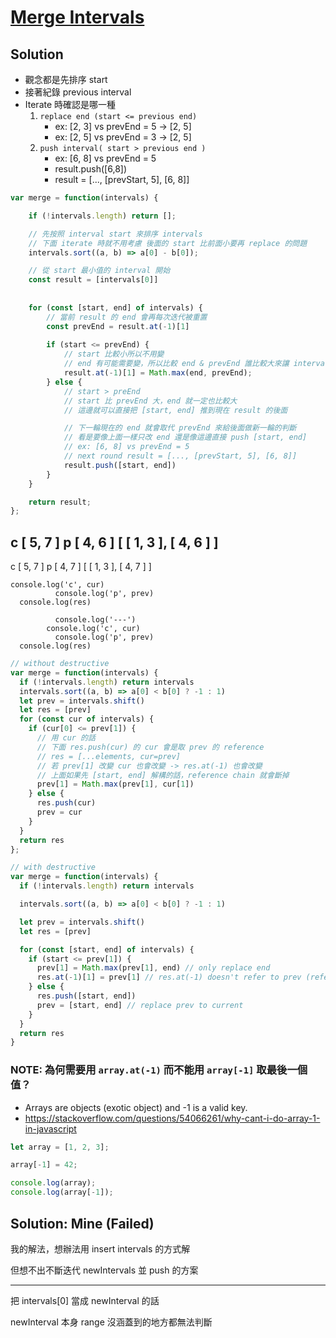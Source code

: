 # [Merge Intervals](https://leetcode.com/problems/merge-intervals/)

## Solution
- 觀念都是先排序 start
- 接著紀錄 previous interval
- Iterate 時確認是哪一種
  1. `replace end (start <= previous end)` 
     - ex: [2, 3] vs prevEnd = 5 -> [2, 5]
     - ex: [2, 5] vs prevEnd = 3 -> [2, 5]
  2. `push interval( start > previous end )`
     - ex: [6, 8] vs prevEnd = 5
     - result.push([6,8])
     - result = [..., [prevStart, 5], [6, 8]]

```js
var merge = function(intervals) {

    if (!intervals.length) return [];

    // 先按照 interval start 來排序 intervals
    // 下面 iterate 時就不用考慮 後面的 start 比前面小要再 replace 的問題
    intervals.sort((a, b) => a[0] - b[0]);

    // 從 start 最小值的 interval 開始
    const result = [intervals[0]]
  
    
    for (const [start, end] of intervals) {
        // 當前 result 的 end 會再每次迭代被重置
        const prevEnd = result.at(-1)[1]
        
        if (start <= prevEnd) {
            // start 比較小所以不用變
            // end 有可能需要變，所以比較 end & prevEnd 誰比較大來讓 interval 涵蓋更大的範圍
            result.at(-1)[1] = Math.max(end, prevEnd);
        } else {
            // start > preEnd
            // start 比 prevEnd 大，end 就一定也比較大
            // 這邊就可以直接把 [start, end] 推到現在 result 的後面

            // 下一輪現在的 end 就會取代 prevEnd 來給後面做新一輪的判斷
            // 看是要像上面一樣只改 end 還是像這邊直接 push [start, end] 
            // ex: [6, 8] vs prevEnd = 5
            // next round result = [..., [prevStart, 5], [6, 8]]
            result.push([start, end])
        }
    }

    return result;
};
```

c [ 5, 7 ]
p [ 4, 6 ]
[ [ 1, 3 ], [ 4, 6 ] ]
---
c [ 5, 7 ]
p [ 4, 7 ]
[ [ 1, 3 ], [ 4, 7 ] ]


    console.log('c', cur) 
              console.log('p', prev)
      console.log(res)

              console.log('---')
            console.log('c', cur) 
              console.log('p', prev)
      console.log(res)


```js
// without destructive 
var merge = function(intervals) {
  if (!intervals.length) return intervals
  intervals.sort((a, b) => a[0] < b[0] ? -1 : 1)
  let prev = intervals.shift()
  let res = [prev]
  for (const cur of intervals) {
    if (cur[0] <= prev[1]) {
      // 用 cur 的話
      // 下面 res.push(cur) 的 cur 會是取 prev 的 reference
      // res = [...elements, cur=prev] 
      // 若 prev[1] 改變 cur 也會改變 -> res.at(-1) 也會改變
      // 上面如果先 [start, end] 解構的話，reference chain 就會斷掉
      prev[1] = Math.max(prev[1], cur[1])
    } else {
      res.push(cur)
      prev = cur
    }
  }
  return res
};

// with destructive 
var merge = function(intervals) {
  if (!intervals.length) return intervals

  intervals.sort((a, b) => a[0] < b[0] ? -1 : 1)

  let prev = intervals.shift()
  let res = [prev]

  for (const [start, end] of intervals) {
    if (start <= prev[1]) {
      prev[1] = Math.max(prev[1], end) // only replace end
      res.at(-1)[1] = prev[1] // res.at(-1) doesn't refer to prev (refer to end) -> need manually update
    } else {
      res.push([start, end])
      prev = [start, end] // replace prev to current
    }
  }
  return res
}
```

### NOTE: 為何需要用 `array.at(-1)` 而不能用 `array[-1]` 取最後一個值？
- Arrays are objects (exotic object) and -1 is a valid key.
- https://stackoverflow.com/questions/54066261/why-cant-i-do-array-1-in-javascript
```js
let array = [1, 2, 3];

array[-1] = 42;

console.log(array);
console.log(array[-1]);
```


## Solution: Mine (Failed)

我的解法，想辦法用 insert intervals 的方式解

但想不出不斷迭代 newIntervals 並 push 的方案

---

把 intervals[0] 當成 newInterval 的話

newInterval 本身 range 沒涵蓋到的地方都無法判斷
